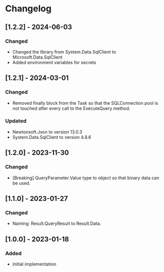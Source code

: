 # Changelog

## [1.2.2] - 2024-06-03
### Changed
- Changed the library from System.Data.SqlClient to Microsoft.Data.SqlClient 
- Added environment variables for secrets

## [1.2.1] - 2024-03-01
### Changed
- Removed finally block from the Task so that the SQLConnection pool is not touched after every call to the ExecuteQuery method.
### Updated
- Newtonsoft.Json to version 13.0.3
- System.Data.SqlClient to version 4.8.6

## [1.2.0] - 2023-11-30
### Changed
- [Breaking] QueryParameter.Value type to object so that binary data can be used.

## [1.1.0] - 2023-01-27
### Changed
- Naming: Result.QueryResult to Result.Data.

## [1.0.0] - 2023-01-18
### Added
- Initial implementation